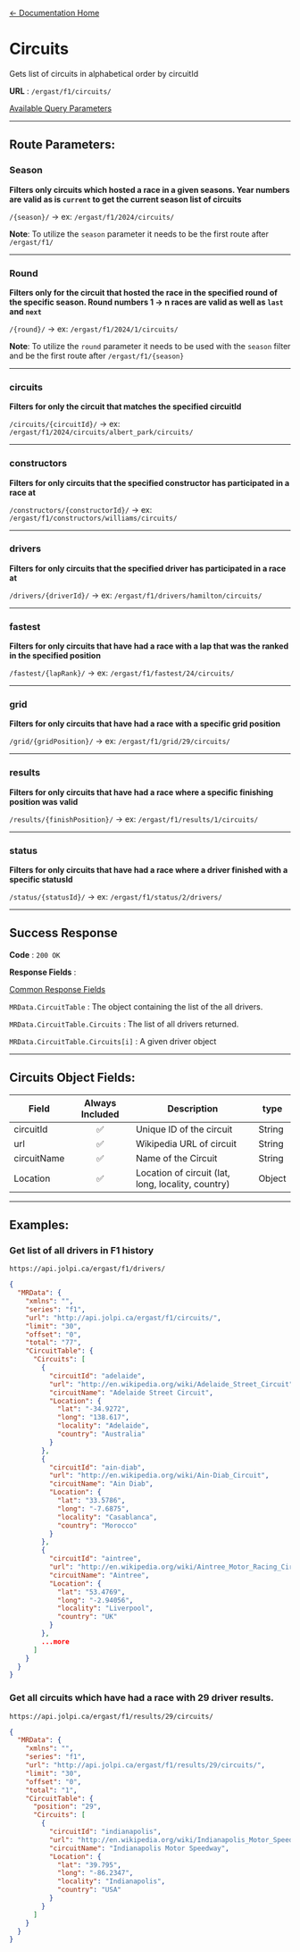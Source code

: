 [← Documentation Home](/docs/README.md)
# Circuits

Gets list of circuits in alphabetical order by circuitId

**URL** : `/ergast/f1/circuits/`

[Available Query Parameters](/docs/README.md#query-parameters)

---

## Route Parameters:

### Season

**Filters only circuits which hosted a race in a given seasons. Year numbers are valid as is `current` to get the current season list of circuits**

`/{season}/` -> ex: `/ergast/f1/2024/circuits/`

**Note**: To utilize the `season` parameter it needs to be the first route after `/ergast/f1/`

---

### Round

**Filters only for the circuit that hosted the race in the specified round of the specific season. Round numbers 1 -> n races are valid as well as `last` and `next`**

`/{round}/` -> ex: `/ergast/f1/2024/1/circuits/`

**Note**: To utilize the `round` parameter it needs to be used with the `season` filter and be the first route after `/ergast/f1/{season}`

---

### circuits

**Filters for only the circuit that matches the specified circuitId**

`/circuits/{circuitId}/` -> ex: `/ergast/f1/2024/circuits/albert_park/circuits/`

---

### constructors

**Filters for only circuits that the specified constructor has participated in a race at**

`/constructors/{constructorId}/` -> ex: `/ergast/f1/constructors/williams/circuits/`

---

### drivers

**Filters for only circuits that the specified driver has participated in a race at**

`/drivers/{driverId}/` -> ex: `/ergast/f1/drivers/hamilton/circuits/`


---

### fastest

**Filters for only circuits that have had a race with a lap that was the ranked in the specified position**

`/fastest/{lapRank}/` -> ex: `/ergast/f1/fastest/24/circuits/`


---

### grid

**Filters for only circuits that have had a race with a specific grid position**

`/grid/{gridPosition}/` -> ex: `/ergast/f1/grid/29/circuits/`

---

### results

**Filters for only circuits that have had a race where a specific finishing position was valid**

`/results/{finishPosition}/` -> ex: `/ergast/f1/results/1/circuits/`

---

### status

**Filters for only circuits that have had a race where a driver finished with a specific statusId**

`/status/{statusId}/` -> ex: `/ergast/f1/status/2/drivers/`

---

## Success Response

**Code** : `200 OK`

**Response Fields** :

[Common Response Fields](/docs/README.md#common-response-fields)

`MRData.CircuitTable` : The object containing the list of the all drivers.

`MRData.CircuitTable.Circuits` : The list of all drivers returned.

`MRData.CircuitTable.Circuits[i]` : A given driver object

---

## Circuits Object Fields:

|Field|Always Included|Description|type|
|---|:---:|---|---|
|circuitId|✅|Unique ID of the circuit|String
|url|✅|Wikipedia URL of circuit|String
|circuitName|✅|Name of the Circuit|String
|Location|✅|Location of circuit (lat, long, locality, country)|Object

---

## Examples:

### Get list of all drivers in F1 history

`https://api.jolpi.ca/ergast/f1/drivers/`

```json
{
  "MRData": {
    "xmlns": "",
    "series": "f1",
    "url": "http://api.jolpi.ca/ergast/f1/circuits/",
    "limit": "30",
    "offset": "0",
    "total": "77",
    "CircuitTable": {
      "Circuits": [
        {
          "circuitId": "adelaide",
          "url": "http://en.wikipedia.org/wiki/Adelaide_Street_Circuit",
          "circuitName": "Adelaide Street Circuit",
          "Location": {
            "lat": "-34.9272",
            "long": "138.617",
            "locality": "Adelaide",
            "country": "Australia"
          }
        },
        {
          "circuitId": "ain-diab",
          "url": "http://en.wikipedia.org/wiki/Ain-Diab_Circuit",
          "circuitName": "Ain Diab",
          "Location": {
            "lat": "33.5786",
            "long": "-7.6875",
            "locality": "Casablanca",
            "country": "Morocco"
          }
        },
        {
          "circuitId": "aintree",
          "url": "http://en.wikipedia.org/wiki/Aintree_Motor_Racing_Circuit",
          "circuitName": "Aintree",
          "Location": {
            "lat": "53.4769",
            "long": "-2.94056",
            "locality": "Liverpool",
            "country": "UK"
          }
        },
        ...more
      ]
    }
  }
}
```

### Get all circuits which have had a race with 29 driver results.

`https://api.jolpi.ca/ergast/f1/results/29/circuits/`

```json
{
  "MRData": {
    "xmlns": "",
    "series": "f1",
    "url": "http://api.jolpi.ca/ergast/f1/results/29/circuits/",
    "limit": "30",
    "offset": "0",
    "total": "1",
    "CircuitTable": {
      "position": "29",
      "Circuits": [
        {
          "circuitId": "indianapolis",
          "url": "http://en.wikipedia.org/wiki/Indianapolis_Motor_Speedway",
          "circuitName": "Indianapolis Motor Speedway",
          "Location": {
            "lat": "39.795",
            "long": "-86.2347",
            "locality": "Indianapolis",
            "country": "USA"
          }
        }
      ]
    }
  }
}
```